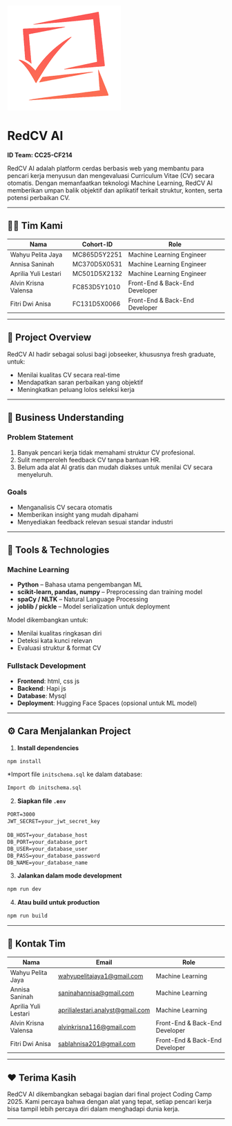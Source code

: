 ![Logo_RedCV_AI](https://github.com/RedCVAI/RedCV-AI/blob/main/public/logo.png)

# RedCV AI
**ID Team: CC25-CF214**

RedCV AI adalah platform cerdas berbasis web yang membantu para pencari kerja menyusun dan mengevaluasi Curriculum Vitae (CV) secara otomatis. Dengan memanfaatkan teknologi Machine Learning, RedCV AI memberikan umpan balik objektif dan aplikatif terkait struktur, konten, serta potensi perbaikan CV.

---

## 👨‍💻 Tim Kami
| Nama                 | Cohort-ID     | Role                              |
|----------------------|---------------|-----------------------------------|
| Wahyu Pelita Jaya    | MC865D5Y2251  | Machine Learning Engineer         |
| Annisa Saninah       | MC370D5X0531  | Machine Learning Engineer         |
| Aprilia Yuli Lestari | MC501D5X2132  | Machine Learning Engineer         |
| Alvin Krisna Valensa | FC853D5Y1010  | Front-End & Back-End Developer    |
| Fitri Dwi Anisa      | FC131D5X0066  | Front-End & Back-End Developer    |

---

## 🧠 Project Overview

RedCV AI hadir sebagai solusi bagi jobseeker, khususnya fresh graduate, untuk:
- Menilai kualitas CV secara real-time
- Mendapatkan saran perbaikan yang objektif
- Meningkatkan peluang lolos seleksi kerja

---

## 🧩 Business Understanding

### Problem Statement
1. Banyak pencari kerja tidak memahami struktur CV profesional.
2. Sulit memperoleh feedback CV tanpa bantuan HR.
3. Belum ada alat AI gratis dan mudah diakses untuk menilai CV secara menyeluruh.

### Goals
- Menganalisis CV secara otomatis
- Memberikan insight yang mudah dipahami
- Menyediakan feedback relevan sesuai standar industri

---

## 🔧 Tools & Technologies

### Machine Learning
- **Python** – Bahasa utama pengembangan ML
- **scikit-learn, pandas, numpy** – Preprocessing dan training model
- **spaCy / NLTK** – Natural Language Processing
- **joblib / pickle** – Model serialization untuk deployment

Model dikembangkan untuk:
- Menilai kualitas ringkasan diri
- Deteksi kata kunci relevan
- Evaluasi struktur & format CV

### Fullstack Development
- **Frontend**: html, css js
- **Backend**: Hapi js
- **Database**: Mysql
- **Deployment**: Hugging Face Spaces (opsional untuk ML model)

---

## ⚙️ Cara Menjalankan Project

1. **Install dependencies**
```bash
npm install
```

*Import file `initschema.sql` ke dalam database:
```bash
Import db initschema.sql
```

2. **Siapkan file `.env`**
```env
PORT=3000
JWT_SECRET=your_jwt_secret_key

DB_HOST=your_database_host
DB_PORT=your_database_port
DB_USER=your_database_user
DB_PASS=your_database_password
DB_NAME=your_database_name
```

3. **Jalankan dalam mode development**
```bash
npm run dev
```

4. **Atau build untuk production**
```bash
npm run build
```

---

## 📩 Kontak Tim

| Nama                 | Email                                         | Role                           |
|----------------------|-----------------------------------------------|--------------------------------|
| Wahyu Pelita Jaya    | wahyupelitajaya1@gmail.com                    | Machine Learning               |
| Annisa Saninah       | saninahannisa@gmail.com                       | Machine Learning               |
| Aprilia Yuli Lestari | aprilialestari.analyst@gmail.com              | Machine Learning               |
| Alvin Krisna Valensa | alvinkrisna116@gmail.com                      | Front-End & Back-End Developer |
| Fitri Dwi Anisa      | sablahnisa201@gmail.com                       | Front-End & Back-End Developer |

---

## ❤️ Terima Kasih

RedCV AI dikembangkan sebagai bagian dari final project Coding Camp 2025. Kami percaya bahwa dengan alat yang tepat, setiap pencari kerja bisa tampil lebih percaya diri dalam menghadapi dunia kerja.

---
